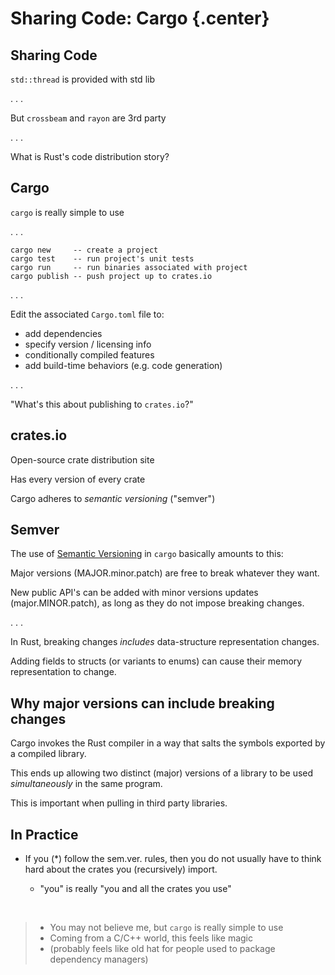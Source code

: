 # Sharing Code: Cargo {.center}

## Sharing Code

`std::thread` is provided with std lib

. . .

But `crossbeam` and `rayon` are 3rd party

. . .

What is Rust's code distribution story?

## Cargo

`cargo` is really simple to use

. . .

```
cargo new     -- create a project
cargo test    -- run project's unit tests
cargo run     -- run binaries associated with project
cargo publish -- push project up to crates.io
```

. . .

Edit the associated `Cargo.toml` file to:

 * add dependencies
 * specify version / licensing info
 * conditionally compiled features
 * add build-time behaviors (e.g. code generation)

. . .

"What's this about publishing to `crates.io`?"

## crates.io

Open-source crate distribution site

Has every version of every crate

Cargo adheres to *semantic versioning* ("semver")

## Semver

<!--
From the cargo docs

> Cargo bakes in the concept of [Semantic Versioning][], so make sure you follow some basic rules:
>
> * Before you reach 1.0.0, anything goes.
> * After 1.0.0, only make breaking changes when you increment the major version. In Rust, breaking changes include adding fields to structs or variants to enums. Don’t break the build.
> * After 1.0.0, don’t add any new public API (no new pub anything) in tiny versions. Always increment the minor version if you add any new pub structs, traits, fields, types, functions, methods or anything else.
> * Use version numbers with three numeric parts such as 1.0.0 rather than 1.0.
-->

The use of [Semantic Versioning][] in `cargo` basically amounts to this:

[Semantic Versioning]: http://semver.org/

Major versions (MAJOR.minor.patch) are free to break whatever they want.

New public API's can be added with minor versions updates
(major.MINOR.patch), as long as they do not impose breaking
changes.

. . .

In Rust, breaking changes *includes* data-structure representation changes.

Adding fields to structs (or variants to enums) can cause their memory
 representation to change.

## Why major versions can include breaking changes

Cargo invokes the Rust compiler in a way that salts the symbols
exported by a compiled library.

This ends up allowing two distinct (major) versions of a library to be
used *simultaneously* in the same program.

This is important when pulling in third party libraries.

<!--
## Fixing versions

`cargo` generates a `Cargo.lock` file that tracks the versions you built the project with

Intent: application (i.e. final) crates should check their `Cargo.lock` into version control

 * Ensures that future build attempts will choose the *same* versions

However: library (i.e. intermediate) crates should *not* check their `Cargo.lock` into version control.

 * Instead, everyone should follow sem.ver.; then individual applications can mix different libraries
   into their final product, upgrading intermediate libraries as necessary

-->

## In Practice

* If you (*) follow the sem.ver. rules, then you do not usually have
  to think hard about the crates you (recursively) import.

   * "you" is really "you and all the crates you use"

&nbsp;

>- You may not believe me, but `cargo` is really simple to use
>- Coming from a C/C++ world, this feels like magic
   >- (probably feels like old hat for people used to package dependency managers)
